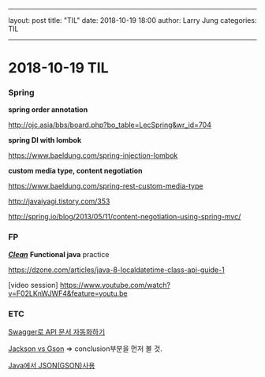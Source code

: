 ---

layout: post
title:  "TIL"
date:   2018-10-19 18:00
author: Larry Jung
categories: TIL

------

# 2018-10-19 TIL 



### Spring  

**spring order annotation**  

http://ojc.asia/bbs/board.php?bo_table=LecSpring&wr_id=704   

**spring DI with lombok**  

https://www.baeldung.com/spring-injection-lombok

**custom media type, content negotiation**

https://www.baeldung.com/spring-rest-custom-media-type  

http://javaiyagi.tistory.com/353  

http://spring.io/blog/2013/05/11/content-negotiation-using-spring-mvc/  



### FP  

***<u>Clean</u>*** **Functional java** practice   

https://dzone.com/articles/java-8-localdatetime-class-api-guide-1   

[video session] https://www.youtube.com/watch?v=F02LKnWJWF4&feature=youtu.be  



### ETC  

[Swagger로 API 문서 자동화하기](https://jojoldu.tistory.com/31)  

[Jackson vs Gson](https://www.baeldung.com/jackson-vs-gson) => conclusion부분을 먼저 볼 것.  

[Java에서 JSON(GSON)사용](http://yookeun.github.io/java/2017/05/27/java-gson/)  





